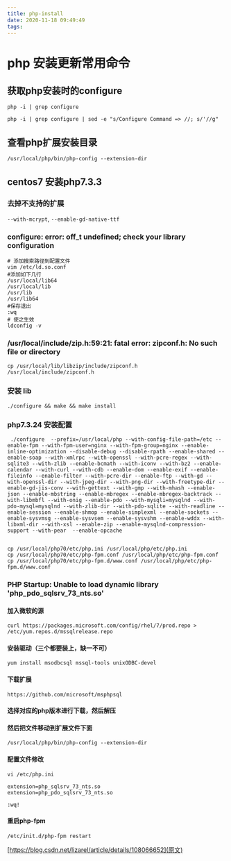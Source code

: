 ```yaml
---
title: php-install
date: 2020-11-18 09:49:49
tags:
---
```

# php 安装更新常用命令

## 获取php安装时的configure
``php -i | grep configure``

``php -i | grep configure | sed -e "s/Configure Command => //; s/'//g"``

## 查看php扩展安装目录
``/usr/local/php/bin/php-config --extension-dir``

## centos7 安装php7.3.3   

### 去掉不支持的扩展
```--with-mcrypt```, ```--enable-gd-native-ttf```

### configure: error: off_t undefined; check your library configuration
```shell script
# 添加搜索路径到配置文件
vim /etc/ld.so.conf 
#添加如下几行
/usr/local/lib64
/usr/local/lib
/usr/lib
/usr/lib64 
#保存退出
:wq 
# 使之生效
ldconfig -v
```

### /usr/local/include/zip.h:59:21: fatal error: zipconf.h: No such file or directory 
```shell script
cp /usr/local/lib/libzip/include/zipconf.h /usr/local/include/zipconf.h
```
### 安装 lib
```shell script
./configure && make && make install
```

### php7.3.24 安装配置
```shell script
 ./configure  --prefix=/usr/local/php --with-config-file-path=/etc --enable-fpm --with-fpm-user=nginx --with-fpm-group=nginx --enable-inline-optimization --disable-debug --disable-rpath --enable-shared --enable-soap --with-xmlrpc --with-openssl --with-pcre-regex --with-sqlite3 --with-zlib --enable-bcmath --with-iconv --with-bz2 --enable-calendar --with-curl --with-cdb --enable-dom --enable-exif --enable-fileinfo --enable-filter --with-pcre-dir --enable-ftp --with-gd --with-openssl-dir --with-jpeg-dir --with-png-dir --with-freetype-dir --enable-gd-jis-conv --with-gettext --with-gmp --with-mhash --enable-json --enable-mbstring --enable-mbregex --enable-mbregex-backtrack --with-libmbfl --with-onig --enable-pdo --with-mysqli=mysqlnd --with-pdo-mysql=mysqlnd --with-zlib-dir --with-pdo-sqlite --with-readline --enable-session --enable-shmop --enable-simplexml --enable-sockets --enable-sysvmsg --enable-sysvsem --enable-sysvshm --enable-wddx --with-libxml-dir --with-xsl --enable-zip --enable-mysqlnd-compression-support --with-pear  --enable-opcache
```

```shell script

cp /usr/local/php70/etc/php.ini /usr/local/php/etc/php.ini
cp /usr/local/php70/etc/php-fpm.conf /usr/local/php/etc/php-fpm.conf
cp /usr/local/php70/etc/php-fpm.d/www.conf /usr/local/php/etc/php-fpm.d/www.conf

```


###  PHP Startup: Unable to load dynamic library 'php_pdo_sqlsrv_73_nts.so'

#### 加入微软的源
```shell script
curl https://packages.microsoft.com/config/rhel/7/prod.repo > /etc/yum.repos.d/mssqlrelease.repo
```

#### 安装驱动（三个都要装上，缺一不可）
```shell script
yum install msodbcsql mssql-tools unixODBC-devel
```

#### 下载扩展
```shell script
https://github.com/microsoft/msphpsql
```

#### 选择对应的php版本进行下载，然后解压

#### 然后把文件移动到扩展文件下面
```shell script
/usr/local/php/bin/php-config --extension-dir
```

#### 配置文件修改
```shell script
vi /etc/php.ini

extension=php_sqlsrv_73_nts.so
extension=php_pdo_sqlsrv_73_nts.so

:wq!
```

#### 重启php-fpm
```shell script
/etc/init.d/php-fpm restart
```


[https://blog.csdn.net/lizarel/article/details/108066652](原文)
